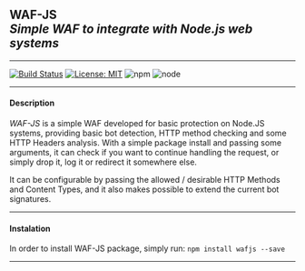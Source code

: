## WAF-JS <br> *Simple WAF to integrate with Node.js web systems* 
---

[![Build Status](https://travis-ci.org/undertuga/WAF-JS.svg?branch=master)](https://travis-ci.org/undertuga/WAF-JS)
[![License: MIT](https://img.shields.io/badge/License-MIT-yellow.svg)](https://github.com/undertuga/WAF-JS/blob/master/LICENSE)
![npm](https://img.shields.io/npm/v/wafjs)
![node](https://img.shields.io/node/v/wafjs)

---

#### Description

*WAF-JS* is a simple WAF developed for basic protection on Node.JS systems, providing basic bot detection, HTTP method checking and some HTTP Headers analysis.
With a simple package install and passing some arguments, it can check if you want to continue handling the request, or simply drop it, log it or redirect it somewhere else.

It can be configurable by passing the allowed / desirable HTTP Methods and Content Types, and it also makes possible to extend the current bot signatures.

---

#### Instalation
In order to install WAF-JS package, simply run:
``npm install wafjs --save``

---